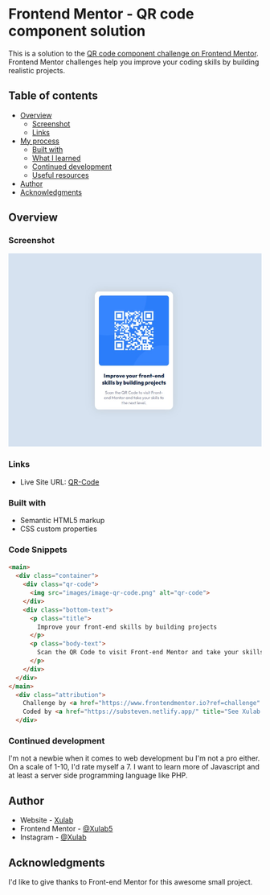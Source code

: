# Frontend Mentor - QR code component solution

This is a solution to the [QR code component challenge on Frontend Mentor](https://www.frontendmentor.io/challenges/qr-code-component-iux_sIO_H). Frontend Mentor challenges help you improve your coding skills by building realistic projects. 

## Table of contents

- [Overview](#overview)
  - [Screenshot](#screenshot)
  - [Links](#links)
- [My process](#my-process)
  - [Built with](#built-with)
  - [What I learned](#what-i-learned)
  - [Continued development](#continued-development)
  - [Useful resources](#useful-resources)
- [Author](#author)
- [Acknowledgments](#acknowledgments)


## Overview

### Screenshot

![](./qr-code.jpg)

### Links


- Live Site URL: [QR-Code](https://xulab5.github.io/QR-Code/)

### Built with

- Semantic HTML5 markup
- CSS custom properties

### Code Snippets

```html
<main>
  <div class="container">
    <div class="qr-code">
      <img src="images/image-qr-code.png" alt="qr-code">
    </div>
    <div class="bottom-text">
      <p class="title">
        Improve your front-end skills by building projects
      </p>
      <p class="body-text">
        Scan the QR Code to visit Front-end Mentor and take your skills to the next level.
      </p>
    </div>
  </div>
</main>  
  <div class="attribution">
    Challenge by <a href="https://www.frontendmentor.io?ref=challenge" target="_blank">Frontend Mentor</a>. 
    Coded by <a href="https://substeven.netlify.app/" title="See Xulab personal website">Xulab</a>.
  </div>
```


### Continued development

I'm not a newbie when it comes to web development bu I'm not a pro either. On a scale of 1-10, I'd rate myself a 7. I want to learn more of Javascript and at least a server side programming language like PHP.

## Author

- Website - [Xulab](https://substeven.netlify.app/)
- Frontend Mentor - [@Xulab5](https://www.frontendmentor.io/profile/Xulab5)
- Instagram - [@Xulab](https://www.instagram.com/xulab05/)

## Acknowledgments

I'd like to give thanks to Front-end Mentor for this awesome small project.
